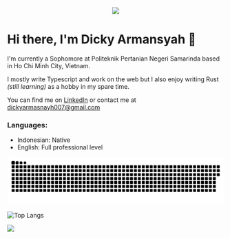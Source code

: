 <div align="center">
  <img src="https://media.giphy.com/media/QVz8bVdhi6dmkIkg61/giphy.gif" width="100">
</div>

# Hi there, I'm Dicky Armansyah 👋

I'm currently a Sophomore at Politeknik Pertanian Negeri Samarinda based in Ho Chi Minh City, Vietnam.

I mostly write Typescript and work on the web but I also enjoy writing Rust *(still learning)* as a hobby in my spare time.

You can find me on [LinkedIn](https://www.linkedin.com/in/dicky-armansyah-214377193/) or contact me at [dickyarmasnayh007@gmail.com](mailto:dickyarmansyah007@gmail.com)

 ### Languages:

 - Indonesian: Native
 - English: Full professional level

<img src="contributions.svg">

![Top Langs](https://github-readme-stats.vercel.app/api/top-langs/?username=anuraghazra&layout=compact)

![](https://komarev.com/ghpvc/?username=bajiroots&style=for-the-badge)
